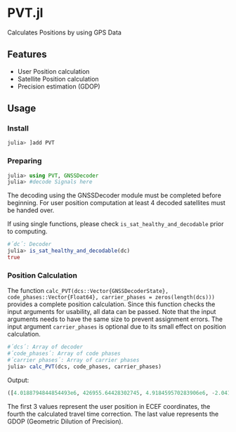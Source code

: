 
# PVT.jl
Calculates Positions by using GPS Data

## Features
* User Position calculation
* Satellite Position calculation
* Precision estimation (GDOP)

## Usage

### Install
```julia
julia> ]add PVT
```

### Preparing
```julia
julia> using PVT, GNSSDecoder
julia> #decode Signals here
```


The decoding using the GNSSDecoder module must be completed before beginning. For user position computation at least 4 decoded satellites must be handed over. 


If using single functions, please check `is_sat_healthy_and_decodable` prior to computing.

```julia
#´dc´: Decoder
julia> is_sat_healthy_and_decodable(dc)
true
```

### Position Calculation
The function `calc_PVT(dcs::Vector{GNSSDecoderState}, code_phases::Vector{Float64}, carrier_phases = zeros(length(dcs)))` provides a complete position calculation. Since this function checks the input arguments for usability, all data can be passed. Note that the input arguments needs to have the same size to prevent assignment errors. The input argument `carrier_phases` is optional due to its small effect on position calculation.

```julia
#´dcs´: Array of decoder
#´code_phases´: Array of code phases
#´carrier phases´: Array of carrier phases
julia> calc_PVT(dcs, code_phases, carrier_phases)
```

Output:
```julia
([4.0188794844854493e6, 426955.64428302745, 4.918459570283906e6, -2.0419758225928288e7], 1.7019567876997732)
```

The first 3 values represent the user position in ECEF coordinates, the fourth the calculated travel time correction. The last value represents the GDOP (Geometric Dilution of Precision).  



